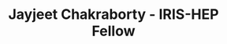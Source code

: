---
permalink: /fellows/JayjeetChakraborty.html
layout: fellow
pagetype: fellow
active: false
fellow-name: Jayjeet Chakraborty
title: Jayjeet Chakraborty - IRIS-HEP Fellow
dates:
- start: 2020-06-01
  end: 2020-09-30
- start: 2021-01-10
  end: 2021-07-10
photo: /assets/images/team/fellows-2020/Jayjeet-Chakraborty.png
institution: National Institute Of Technology, Durgapur
e-mail: jayjeetchakraborty25@gmail.com

projects:
- project_title: Reproducible, large-scale SkyhookDM experiments
  project_goal: >
    SkyhookDM injects programmable data management and data storage capabilities directly
    in the storage layer of distributed object databases such as Ceph. SkyhookDM utilizes
    and extends
    the Ceph distributed object storage platform with customized C++ object classes
    that enable
    database operations such as SELECT, PROJECT, AGGREGATE to be offloaded directly
    into the
    object storage layer, allowing applications to efficiently query multi-dimensional
    arrays. Compiling Ceph along with Skyhook and running benchmark tests consists
    of a number of
    steps and can become irreproducible at times. The aim of this project is to implement
    a
    reproducible workflow with Popper to automate large-scale tests on different cloud
    infrastructure like GCP, Cloudlab and Kubernetes clusters and benchmark SkyhookDM
    at the 10's of terabyte
    scale over the various supported data formats.
  proposal: /assets/pdf/fellows-2020/Fellow-Jayjeet-Chakraborty-Proposal.pdf
  mentors:
  - Carlos Maltzahn (UC Santa Cruz)
  - Ivo Jimenez  (UC Santa Cruz)
  - Jeff LeFevre (UC Santa Cruz)

- project_title: Arrow-Native Storage with SkyhookDM Ceph
  project_goal: >
    Apache Arrow​ is a columnar in-memory format for seamless data transfer between
    different big data systems. It mitigates the need for serializing and deserializing
    data. It has native abstractions for use in Big Data storage systems. We aim to
    convert ​SkyhookDM​ into an Arrow-Native storage system by utilizing the Object
    class SDK provided by ​Ceph​ to add a layer in its storage side using the Arrow
    C++ SDK to allow querying and processing of tabular datasets stored as objects
    in Apache Arrow format both in the storage and client side. We aim to upstream
    the Rados specific implementations of the Arrow C++ SDK also. Native support for
    Arrow will allow applications such as Coffea Processors, and ServiceX transformers
    to seamlessly interact with SkyhookDM, as well as other storage systems.
  proposal: /assets/pdf/fellows-2021/Fellow-Jayjeet-Chakraborty-Proposal-2.pdf
  mentors:
  - Carlos Maltzahn (UC Santa Cruz)
  - Ivo Jimenez  (UC Santa Cruz)
  - Jeff LeFevre (UC Santa Cruz)

presentations:
- title: Reproducible and Scalable Experiments with SkyhookDM Ceph
  date: 2020-10-05
  url: https://indico.cern.ch/event/946431/contributions/3976995/attachments/2114858/3558114/Jayjeet_IRIS-HEP_Presentation.pdf
  meeting: IRIS-HEP Topical Meetings
  meetingurl: https://indico.cern.ch/event/946431/
  recordingurl: https://www.youtube.com/watch?v=6gCp1BwQHdg
  focus-area: doma
- title: 'SkyhookDM: Towards an Arrow-Native Storage System'
  date: 2021-06-30
  url: https://www.slideshare.net/JayjeetChakraborty/skyhookdm-towards-an-arrownative-storage-system
  meeting: IRIS-HEP Topical Meetings
  meetingurl: https://indico.cern.ch/event/1047234/
  recordingurl: https://youtu.be/_1Xv63HBbtE
  focus-area: doma

current_status: >
  <strong>July 2021</strong> - As of Fall 2021, Jayjeet is beginning graduate studies in Computer Science at the
  University of California, Santa Cruz.
github-username: JayjeetAtGithub

linkedin-profile: https://www.linkedin.com/in/jayjeetc/
---